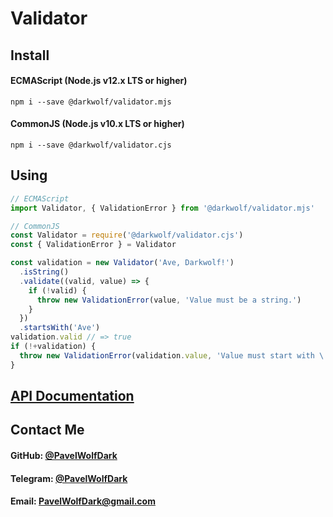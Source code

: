 # Validator
## Install
#### ECMAScript (Node.js v12.x LTS or higher)
`npm i --save @darkwolf/validator.mjs`
#### CommonJS (Node.js v10.x LTS or higher)
`npm i --save @darkwolf/validator.cjs`
## Using
```javascript
// ECMAScript
import Validator, { ValidationError } from '@darkwolf/validator.mjs'

// CommonJS
const Validator = require('@darkwolf/validator.cjs')
const { ValidationError } = Validator

const validation = new Validator('Ave, Darkwolf!')
  .isString()
  .validate((valid, value) => {
    if (!valid) {
      throw new ValidationError(value, 'Value must be a string.')
    }
  })
  .startsWith('Ave')
validation.valid // => true
if (!+validation) {
  throw new ValidationError(validation.value, 'Value must start with \'Ave\'.')
}
```
## [API Documentation](https://github.com/Darkwolf/node-validator/blob/master/docs/API.md)
## Contact Me
#### GitHub: [@PavelWolfDark](https://github.com/PavelWolfDark)
#### Telegram: [@PavelWolfDark](https://t.me/PavelWolfDark)
#### Email: [PavelWolfDark@gmail.com](mailto:PavelWolfDark@gmail.com)
